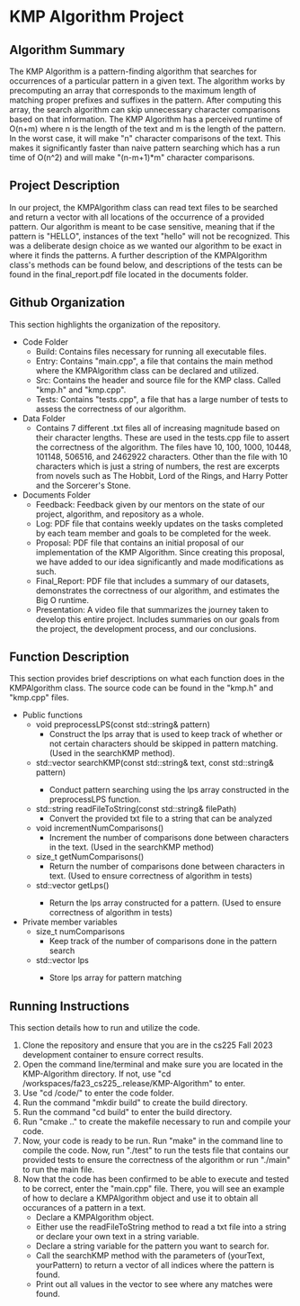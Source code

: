 # KMP Algorithm Project

## Algorithm Summary
The KMP Algorithm is a pattern-finding algorithm that searches for occurrences of a particular pattern in a given text. The algorithm works by precomputing an array that corresponds to the maximum length of matching proper prefixes and suffixes in the pattern. After computing this array, the search algorithm can skip unnecessary character comparisons based on that information. The KMP Algorithm has a perceived runtime of O(n+m) where n is the length of the text and m is the length of the pattern. In the worst case, it will make "n" character comparisons of the text. This makes it significantly faster than naive pattern searching which has a run time of O(n^2) and will make "(n-m+1)*m" character comparisons.

## Project Description
In our project, the KMPAlgorithm class can read text files to be searched and return a vector with all locations of the occurrence of a provided pattern. Our algorithm is meant to be case sensitive, meaning that if the pattern is "HELLO", instances of the text "hello" will not be recognized. This was a deliberate design choice as we wanted our algorithm to be exact in where it finds the patterns. A further description of the KMPAlgorithm class's methods can be found below, and descriptions of the tests can be found in the final_report.pdf file located in the documents folder.

## Github Organization
This section highlights the organization of the repository.

- Code Folder
    - Build: Contains files necessary for running all executable files.
    - Entry: Contains "main.cpp", a file that contains the main method where the KMPAlgorithm class can be declared and utilized.
    - Src: Contains the header and source file for the KMP class. Called "kmp.h" and "kmp.cpp".
    - Tests: Contains "tests.cpp", a file that has a large number of tests to assess the correctness of our algorithm.
- Data Folder
    - Contains 7 different .txt files all of increasing magnitude based on their character lengths. These are used in the tests.cpp file to assert the correctness of the algorithm. The files have 10, 100, 1000, 10448, 101148, 506516, and 2462922 characters. Other than the file with 10 characters which is just a string of numbers, the rest are excerpts from novels such as The Hobbit, Lord of the Rings, and Harry Potter and the Sorcerer's Stone.
- Documents Folder
    - Feedback: Feedback given by our mentors on the state of our project, algorithm, and repository as a whole.
    - Log: PDF file that contains weekly updates on the tasks completed by each team member and goals to be completed for the week.
    - Proposal: PDF file that contains an initial proposal of our implementation of the KMP Algorithm. Since creating this proposal, we have added to our idea significantly and made modifications as such. 
    - Final_Report: PDF file that includes a summary of our datasets, demonstrates the correctness of our algorithm, and estimates the Big O runtime.
    - Presentation: A video file that summarizes the journey taken to develop this entire project. Includes summaries on our goals from the project, the development process, and our conclusions. 

## Function Description
This section provides brief descriptions on what each function does in the KMPAlgorithm class. The source code can be found in the "kmp.h" and "kmp.cpp" files.

- Public functions
    - void preprocessLPS(const std::string& pattern)
        - Construct the lps array that is used to keep track of whether or not certain characters should be skipped in pattern matching. (Used in the searchKMP method).
    - std::vector<int> searchKMP(const std::string& text, const std::string& pattern)
        - Conduct pattern searching using the lps array constructed in the preprocessLPS function.
    - std::string readFileToString(const std::string& filePath) 
        - Convert the provided txt file to a string that can be analyzed
    - void incrementNumComparisons()
        - Increment the number of comparisons done between characters in the text. (Used in the searchKMP method)
    - size_t getNumComparisons()
        - Return the number of comparisons done between characters in text. (Used to ensure correctness of algorithm in tests)
    - std::vector<int> getLps()
        - Return the lps array constructed for a pattern. (Used to ensure correctness of algorithm in tests)
- Private member variables
    - size_t numComparisons 
        - Keep track of the number of comparisons done in the pattern search
    - std::vector<int> lps
        - Store lps array for pattern matching

## Running Instructions
This section details how to run and utilize the code.

1. Clone the repository and ensure that you are in the cs225 Fall 2023 development container to ensure correct results.
2. Open the command line/terminal and make sure you are located in the KMP-Algorithm directory. If not, use "cd /workspaces/fa23_cs225_.release/KMP-Algorithm" to enter.
3. Use "cd /code/" to enter the code folder.
4. Run the command "mkdir build" to create the build directory. 
5. Run the command "cd build" to enter the build directory.
6. Run "cmake .." to create the makefile necessary to run and compile your code.
7. Now, your code is ready to be run. Run "make" in the command line to compile the code. Now, run "./test" to run the tests file that contains our provided tests to ensure the correctness of the algorithm or run "./main" to run the main file.
8. Now that the code has been confirmed to be able to execute and tested to be correct, enter the "main.cpp" file. There, you will see an example of how to declare a KMPAlgorithm object and use it to obtain all occurances of a pattern in a text.
    - Declare a KMPAlgorithm object.
    - Either use the readFileToString method to read a txt file into a string or declare your own text in a string variable.
    - Declare a string variable for the pattern you want to search for.
    - Call the searchKMP method with the parameters of (yourText, yourPattern) to return a vector of all indices where the pattern is found.
    - Print out all values in the vector to see where any matches were found.

